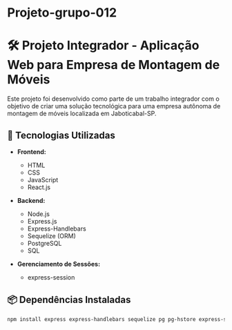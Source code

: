 # Projeto-grupo-012

# 🛠 Projeto Integrador - Aplicação Web para Empresa de Montagem de Móveis

Este projeto foi desenvolvido como parte de um trabalho integrador com o objetivo de criar uma solução tecnológica para uma empresa autônoma de montagem de móveis localizada em Jaboticabal-SP.

## 🚀 Tecnologias Utilizadas

- **Frontend:**
  - HTML
  - CSS
  - JavaScript
  - React.js

- **Backend:**
  - Node.js
  - Express.js
  - Express-Handlebars
  - Sequelize (ORM)
  - PostgreSQL
  - SQL

- **Gerenciamento de Sessões:**
  - express-session

## 📦 Dependências Instaladas

```bash
npm install express express-handlebars sequelize pg pg-hstore express-session
